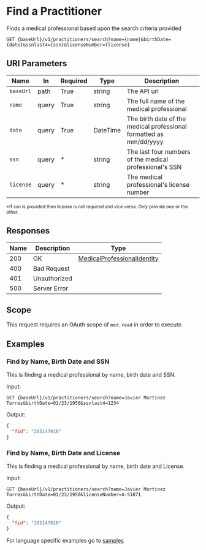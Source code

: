 # Find a Practitioner

Finds a medical professional based upon the search criteria provided
 
```HTTP 
GET {baseUrl}/v1/practitioners/search?name={name}&birthDate={date}&ssnlast4={ssn}&licenseNumber={license}
```

## URI Parameters

| Name | In | Required | Type | Description |
| ---- | -- | -------- | ---- | ----------- |
| `baseUrl` | path | True | string| The API url |
| `name` | query | True | string | The full name of the medical professional  |
| `date` | query | True | DateTime| The birth date of the medical professional  formatted as mm/dd/yyyy |
| `ssn` | query | * | string | The last four numbers of the medical professional's SSN |
|`license`| query | *| string| The medical professional's license number|

<sub>*If ssn is provided then license is not required and vice versa. Only provide one or the other. </sub>

## Responses

| Name | Description     | Type  |
| ---- | --------------- | ----- |
| 200  | OK              | [MedicalProfessionalIdentity](../types/medicalProfessionalIdentity.md)  |
| 400  | Bad Request     |  |
| 401  | Unauthorized    |  |
| 500  | Server Error    |  |

## Scope

This request requires an OAuth scope of `med.read` in order to execute.

## Examples


### Find by Name, Birth Date and SSN
This is finding a medical professional by name, birth date and SSN. 

Input:

```HTTP
GET {baseUrl}/v1/practitioners/search?name=Javier Martinez Torres&birthDate=01/23/1950&ssnlast4=1234
```

Output:
 
```json
{ 
  "fid": "205147010" 
} 
```

### Find by Name, Birth Date and License
This is finding a medical professional by name, birth date and License. 

Input:

```HTTP
GET {baseUrl}/v1/practitioners/search?name=Javier Martinez Torres&birthDate=01/23/1950&licenseNumber=A-51871
```

Output:
 
```json
{ 
  "fid": "205147010" 
} 
```

For language specific examples go to [samples](/Samples/)